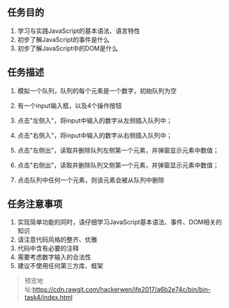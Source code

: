 ## 任务目的

1. 学习与实践JavaScript的基本语法、语言特性
2. 初步了解JavaScript的事件是什么
3. 初步了解JavaScript中的DOM是什么

## 任务描述
1. 模拟一个队列，队列的每个元素是一个数字，初始队列为空
2. 有一个input输入框，以及4个操作按钮

3. 点击"左侧入"，将input中输入的数字从左侧插入队列中；
4. 点击"右侧入"，将input中输入的数字从右侧插入队列中；
5. 点击"左侧出"，读取并删除队列左侧第一个元素，并弹窗显示元素中数值；
6. 点击"右侧出"，读取并删除队列又侧第一个元素，并弹窗显示元素中数值；
7. 点击队列中任何一个元素，则该元素会被从队列中删除

## 任务注意事项

1. 实现简单功能的同时，请仔细学习JavaScript基本语法、事件、DOM相关的知识
2. 请注意代码风格的整齐、优雅
3. 代码中含有必要的注释
4. 需要考虑数字输入的合法性
5. 建议不使用任何第三方库、框架

>预览地址:https://cdn.rawgit.com/hackerwen/ife2017/a6b2e74c/bin/bin-task4/index.html